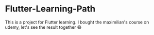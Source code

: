 # Flutter-Learning-Path

This is a project for Flutter learning. 
I bought the maximilian's course on udemy, let's see the result together :smile: